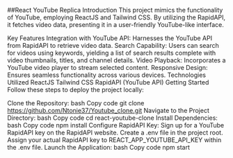 ##React YouTube Replica
Introduction
This project mimics the functionality of YouTube, employing ReactJS and Tailwind CSS. By utilizing the RapidAPI, it fetches video data, presenting it in a user-friendly YouTube-like interface.

Key Features
Integration with YouTube API: Harnesses the YouTube API from RapidAPI to retrieve video data.
Search Capability: Users can search for videos using keywords, yielding a list of search results complete with video thumbnails, titles, and channel details.
Video Playback: Incorporates a YouTube video player to stream selected content.
Responsive Design: Ensures seamless functionality across various devices.
Technologies Utilized
ReactJS
Tailwind CSS
RapidAPI (YouTube API)
Getting Started
Follow these steps to deploy the project locally:

Clone the Repository:
bash
Copy code
git clone https://github.com/Ntonie37/Youtube_clone.git
Navigate to the Project Directory:
bash
Copy code
cd react-youtube-clone
Install Dependencies:
bash
Copy code
npm install
Configure RapidAPI Key:
Sign up for a YouTube RapidAPI key on the RapidAPI website.
Create a .env file in the project root.
Assign your actual RapidAPI key to REACT_APP_YOUTUBE_API_KEY within the .env file.
Launch the Application:
bash
Copy code
npm start
